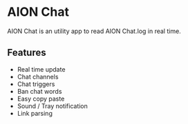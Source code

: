 # AION Chat

AION Chat is an utility app to read AION Chat.log in real time.

## Features ##

* Real time update
* Chat channels
* Chat triggers
* Ban chat words
* Easy copy paste
* Sound / Tray notification
* Link parsing
